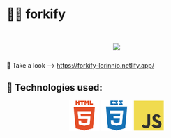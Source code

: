 # 🍴🍕 forkify

<h1 align="center">
    <img src="https://ik.imagekit.io/lorinnio/forkify-Search-over-1-000-000-recipes.png?updatedAt=1681158554870"/>
</h1>

👀 Take a look --> https://forkify-lorinnio.netlify.app/

## :rocket: Technologies used:

<p align="center">
<img src="https://github.com/devicons/devicon/blob/master/icons/html5/html5-plain-wordmark.svg" alt="html5"  width="70" height="70"/>
<img src="https://github.com/devicons/devicon/blob/master/icons/css3/css3-plain-wordmark.svg" alt="css3" width="70" height="70"/>
<img src="https://github.com/devicons/devicon/blob/master/icons/javascript/javascript-original.svg" alt="javascript" width="70" height="70"/>
